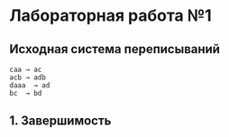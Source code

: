 # Лабораторная работа №1

## Исходная система переписываний

```text
caa → ac  
acb → adb  
daaa  → ad  
bc  → bd
```

## 1. Завершимость

